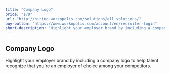 ```yaml
---
title: "Company Logo"
price: "$79"
url: "http://hiring.workopolis.com/solutions/all-solutions/"
buy-button: "https://www.workopolis.com/account/en/recruiter-login"
short-description: "Highlight your employer brand by including a company logo to help talent recognize that you're an employer of choice among your competitors."
---
```


## Company Logo

Highlight your employer brand by including a company logo to help talent recognize that you're an employer of choice among your competitors.
